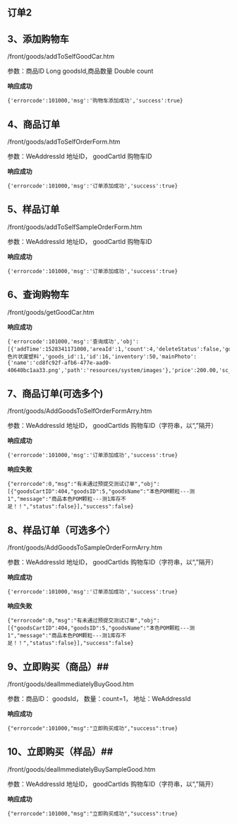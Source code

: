 ## 订单2 ##

## 3、添加购物车 ##

/front/goods/addToSelfGoodCar.htm

参数：商品ID Long goodsId,商品数量 Double count

**响应成功**

    {'errorcode':101000,'msg':'购物车添加成功','success':true}


## 4、商品订单 ##

/front/goods/addToSelfOrderForm.htm

参数：WeAddressId 地址ID，
	 goodCartId 购物车ID

**响应成功**

    {'errorcode':101000,'msg':'订单添加成功','success':true}


## 5、样品订单 ##

/front/goods/addToSelfSampleOrderForm.htm

参数：WeAddressId 地址ID，
	 goodCartId 购物车ID

**响应成功**

    {'errorcode':101000,'msg':'订单添加成功','success':true}


## 6、查询购物车 ##

/front/goods/getGoodCar.htm

**响应成功**

    {'errorcode':101000,'msg':'查询成功','obj':[{'addTime':1528341171000,'areaId':1,'count':4,'deleteStatus':false,'goodName':'白色片状废塑料','goods_id':1,'id':16,'inventory':50,'mainPhoto':{'name':'cd8fc92f-afb6-477e-aad0-40640bc1aa33.png','path':'resources/system/images'},'price':200.00,'sc_id':25,'updatecount':0,'utilName':'吨'}],'success':true}



## 7、商品订单(可选多个) ##

/front/goods/AddGoodsToSelfOrderFormArry.htm

参数：WeAddressId 地址ID，
	 goodCartIds 购物车ID（字符串，以“,”隔开）

**响应成功**

    {'errorcode':101000,'msg':'订单添加成功','success':true}

**响应失败**

    {"errorcode":0,"msg":"有未通过预提交测试订单","obj":[{"goodsCartID":404,"goodsID":5,"goodsName":"本色POM颗粒---测1","message":"商品本色POM颗粒---测1库存不足！！","status":false}],"success":false}


## 8、样品订单（可选多个） ##

/front/goods/AddGoodsToSampleOrderFormArry.htm

参数：WeAddressId 地址ID，
	 goodCartIds 购物车ID（字符串，以“,”隔开）

**响应成功**

    {'errorcode':101000,'msg':'订单添加成功','success':true}

**响应失败**

    {"errorcode":0,"msg":"有未通过预提交测试订单","obj":[{"goodsCartID":404,"goodsID":5,"goodsName":"本色POM颗粒---测1","message":"商品本色POM颗粒---测1库存不足！！","status":false}],"success":false}


## 9、立即购买（商品）##

/front/goods/dealImmediatelyBuyGood.htm

参数：商品ID： goodsId，
	数量：count=1，
	地址：WeAddressId

**响应成功**

    {"errorcode":101000,"msg":"立即购买成功","success":true}


## 10、立即购买（样品）##

/front/goods/dealImmediatelyBuySampleGood.htm

参数：WeAddressId 地址ID，
	 goodCartIds 购物车ID（字符串，以“,”隔开）

**响应成功**

    {"errorcode":101000,"msg":"立即购买成功","success":true}


